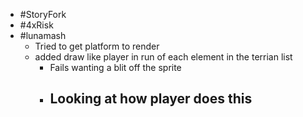 - #StoryFork
- #4xRisk
- #lunamash
	- Tried to get platform to render
	- added draw like player in run of each element in the terrian list
		- Fails wanting a blit off the sprite
		- Looking at how player does this
			-